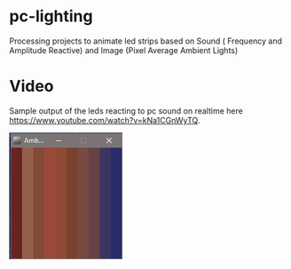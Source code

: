 # pc-lighting
Processing projects to animate led strips based on Sound ( Frequency and Amplitude Reactive) and Image (Pixel Average Ambient Lights)

# Video

Sample output of the leds reacting to pc sound on realtime here https://www.youtube.com/watch?v=kNa1CGnWyTQ.

![alt text](https://github.com/JohanpG/pc-lighting/blob/master/Ambilight/Images/Ambilight.PNG)
